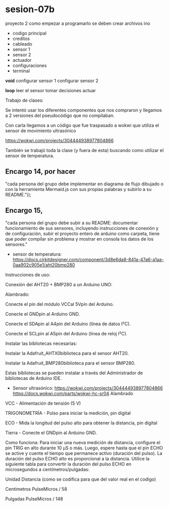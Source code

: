 # sesion-07b
proyecto 2 como empezar a programarlo 
se deben crear archivos ino 
- codigo principal 
- creditos 
- cableado 
- sensor 1
- sensor 2 
- actuador 
- configuraciones 
- terminal 


**void** 
configurar sensor 1 
configurar sensor 2 

**loop** 
leer el sensor 
tomar decisiones
actuar 

Trabajo de clases:

Se intentó usar los diferentes componentes que nos compraron y llegamos a 2 versiones del pseudocódigo que no compilaban.

Con carla llegamos a un código que fue traspasado a wokwi que utiliza el sensor de movimiento ultrasónico

<https://wokwi.com/projects/304444938977804866>
 
También se  trabajó toda la clase (y fuera de esta) buscando como utilizar el sensor de temperatura. 

## Encargo 14, por hacer 
 "cada persona del grupo debe implementar en diagrama de flujo dibujado o con la herramienta Mermaid.js con sus propias palabras y subirlo a su README."));

## Encargo 15,
"cada persona del grupo debe subir a su README: documentar funcionamiento de sus sensores, incluyendo instrucciones de conexión y de configuración, subir el proyecto entero de arduino como carpeta, tiene que poder compilar sin problema y mostrar en consola los datos de los sensores."

- sensor de temperatura: <https://docs.cirkitdesigner.com/component/3d8e6da8-841a-47a6-a1aa-0aa902c905e1/aht20bmp280>

Instrucciones de uso:

Conexión del AHT20 + BMP280 a un Arduino UNO:

Alambrado:

Conecte el pin del módulo VCCal 5Vpin del Arduino.

Conecte el GNDpin al Arduino GND.

Conecte el SDApin al A4pin del Arduino (línea de datos I²C).

Conecte el SCLpin al A5pin del Arduino (línea de reloj I²C).

Instalar las bibliotecas necesarias:

Instalar la Adafruit_AHTX0biblioteca para el sensor AHT20.

Instalar la Adafruit_BMP280biblioteca para el sensor BMP280.

Estas bibliotecas se pueden instalar a través del Administrador de bibliotecas de Arduino IDE.

- Sensor ultrasónico: 
<https://wokwi.com/projects/304444938977804866>
<https://docs.wokwi.com/parts/wokwi-hc-sr04>
Alambrado 

VCC - Alimentación de tensión (5 V)

TRIGONOMETRÍA - Pulso para iniciar la medición, pin digital 

ECO - Mida la longitud del pulso alto para obtener la distancia, pin digital 

Tierra - Conecte el GNDpin al Arduino GND.

Como funciona: 
Para iniciar una nueva medición de distancia, configure el pin TRIG en alto durante 10 µS o más. Luego, espere hasta que el pin ECHO se active y cuente el tiempo que permanece activo (duración del pulso). La duración del pulso ECHO alto es proporcional a la distancia. Utilice la siguiente tabla para convertir la duración del pulso ECHO en microsegundos a centímetros/pulgadas:

Unidad	Distancia (como se codifica para que del valor real en el codigo)

Centímetros	PulseMicros / 58

Pulgadas	PulseMicros / 148
